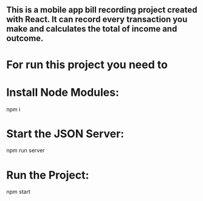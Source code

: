 ## This is a mobile app bill recording project created with React. It can record every transaction you make and calculates the total of income and outcome.

# For run this project you need to 

# Install Node Modules:

npm i 

# Start the JSON Server:

npm run server

# Run the Project:

npm start 
